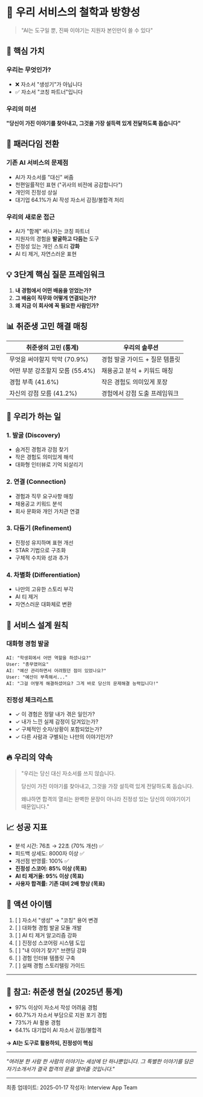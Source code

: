 # 🎯 우리 서비스의 철학과 방향성

> "AI는 도구일 뿐, 진짜 이야기는 지원자 본인만이 쓸 수 있다"

## 📌 핵심 가치

### 우리는 무엇인가?
- ❌ 자소서 "생성기"가 아닙니다
- ✅ 자소서 "코칭 파트너"입니다

### 우리의 미션
**"당신이 가진 이야기를 찾아내고, 그것을 가장 설득력 있게 전달하도록 돕습니다"**

## 🔄 패러다임 전환

### 기존 AI 서비스의 문제점
- AI가 자소서를 "대신" 써줌
- 천편일률적인 표현 ("귀사의 비전에 공감합니다")
- 개인의 진정성 상실
- 대기업 64.1%가 AI 작성 자소서 감점/불합격 처리

### 우리의 새로운 접근
- AI가 "함께" 써나가는 코칭 파트너
- 지원자의 경험을 **발굴하고 다듬는** 도구
- 진정성 있는 개인 스토리 **강화**
- AI 티 제거, 자연스러운 표현

## 💡 3단계 핵심 질문 프레임워크

1. **내 경험에서 어떤 배움을 얻었는가?**
2. **그 배움이 직무와 어떻게 연결되는가?**
3. **왜 지금 이 회사에 꼭 필요한 사람인가?**

## 📊 취준생 고민 해결 매칭

| 취준생의 고민 (통계) | 우리의 솔루션 |
|---|---|
| 무엇을 써야할지 막막 (70.9%) | 경험 발굴 가이드 + 질문 템플릿 |
| 어떤 부분 강조할지 모름 (55.4%) | 채용공고 분석 + 키워드 매칭 |
| 경험 부족 (41.6%) | 작은 경험도 의미있게 포장 |
| 자신의 강점 모름 (41.2%) | 경험에서 강점 도출 프레임워크 |

## 🚀 우리가 하는 일

### 1. 발굴 (Discovery)
- 숨겨진 경험과 강점 찾기
- 작은 경험도 의미있게 해석
- 대화형 인터뷰로 기억 되살리기

### 2. 연결 (Connection)
- 경험과 직무 요구사항 매칭
- 채용공고 키워드 분석
- 회사 문화와 개인 가치관 연결

### 3. 다듬기 (Refinement)
- 진정성 유지하며 표현 개선
- STAR 기법으로 구조화
- 구체적 수치와 성과 추가

### 4. 차별화 (Differentiation)
- 나만의 고유한 스토리 부각
- AI 티 제거
- 자연스러운 대화체로 변환

## 🎨 서비스 설계 원칙

### 대화형 경험 발굴
```
AI: "학생회에서 어떤 역할을 하셨나요?"
User: "총무였어요"
AI: "예산 관리하면서 어려웠던 점이 있었나요?"
User: "예산이 부족해서..."
AI: "그걸 어떻게 해결하셨어요? 그게 바로 당신의 문제해결 능력입니다!"
```

### 진정성 체크리스트
- ✓ 이 경험은 정말 내가 겪은 일인가?
- ✓ 내가 느낀 실제 감정이 담겨있는가?
- ✓ 구체적인 숫자/상황이 포함되었는가?
- ✓ 다른 사람과 구별되는 나만의 이야기인가?

## 🔥 우리의 약속

> "우리는 당신 대신 자소서를 쓰지 않습니다.
> 
> 당신이 가진 이야기를 찾아내고, 
> 그것을 가장 설득력 있게 전달하도록 돕습니다.
> 
> 왜냐하면 합격의 열쇠는 
> 완벽한 문장이 아니라
> 진정성 있는 당신의 이야기이기 때문입니다."

## 📈 성공 지표

- 분석 시간: 76초 → 22초 (70% 개선) ✅
- 피드백 상세도: 8000자 이상 ✅
- 개선점 반영률: 100% ✅
- **진정성 스코어: 85% 이상 (목표)**
- **AI 티 제거율: 95% 이상 (목표)**
- **사용자 합격률: 기존 대비 2배 향상 (목표)**

## 🎯 액션 아이템

1. [ ] 자소서 "생성" → "코칭" 용어 변경
2. [ ] 대화형 경험 발굴 모듈 개발
3. [ ] AI 티 제거 알고리즘 강화
4. [ ] 진정성 스코어링 시스템 도입
5. [ ] "내 이야기 찾기" 브랜딩 강화
6. [ ] 경험 인터뷰 템플릿 구축
7. [ ] 실패 경험 스토리텔링 가이드

---

## 📝 참고: 취준생 현실 (2025년 통계)

- 97% 이상이 자소서 작성 어려움 경험
- 60.7%가 자소서 부담으로 지원 포기 경험
- 73%가 AI 활용 경험
- 64.1% 대기업이 AI 자소서 감점/불합격

**→ AI는 도구로 활용하되, 진정성이 핵심**

---

*"여러분 한 사람 한 사람의 이야기는 세상에 단 하나뿐입니다.
그 특별한 이야기를 담은 자기소개서가 결국 합격의 문을 열어줄 것입니다."*

---

최종 업데이트: 2025-01-17
작성자: Interview App Team